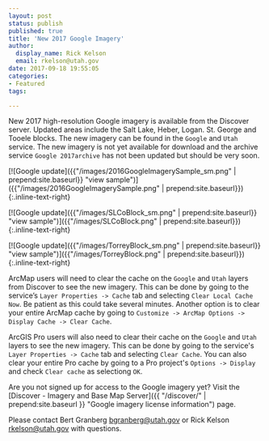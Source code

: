 ```yaml
---
layout: post
status: publish
published: true
title: 'New 2017 Google Imagery'
author:
  display_name: Rick Kelson
  email: rkelson@utah.gov
date: 2017-09-18 19:55:05
categories:
- Featured
tags:

---
```


New 2017 high-resolution Google imagery is available from the Discover server. Updated areas include the Salt Lake, Heber, Logan. St. George and Tooele blocks. The new imagery can be found in the `Google` and `Utah` service. The new imagery is not yet available for download and the archive service `Google 2017archive` has not been updated but should be very soon.

[![Google update]({{"/images/2016GoogleImagerySample_sm.png" | prepend:site.baseurl}} "view sample")]({{"/images/2016GoogleImagerySample.png" | prepend:site.baseurl}}){:.inline-text-right}

[![Google update]({{"/images/SLCoBlock_sm.png" | prepend:site.baseurl}} "view sample")]({{"/images/SLCoBlock.png" | prepend:site.baseurl}}){:.inline-text-right}

[![Google update]({{"/images/TorreyBlock_sm.png" | prepend:site.baseurl}} "view sample")]({{"/images/TorreyBlock.png" | prepend:site.baseurl}}){:.inline-text-right}

ArcMap users will need to clear the cache on the `Google` and `Utah` layers from Discover to see the new imagery. This can be done by going to the service’s `Layer Properties -> Cache` tab and selecting `Clear Local Cache Now`. Be patient as this could take several minutes. Another option is to clear your entire ArcMap cache by going to `Customize -> ArcMap Options -> Display Cache -> Clear Cache`.

ArcGIS Pro users will also need to clear their cache on the `Google` and `Utah` layers to see the new imagery. This can be done by going to the service's `Layer Properties -> Cache` tab and selecting `Clear Cache`. You can also clear your entire Pro cache by going to a Pro project's `Options -> Display` and check `Clear cache` as selectiong `OK`.

Are you not signed up for access to the Google imagery yet? Visit the [Discover - Imagery and Base Map Server]({{ "/discover/" | prepend:site.baseurl }} "Google imagery license information") page.

Please contact Bert Granberg [bgranberg@utah.gov](mailto:bgranberg@utah.gov) or Rick Kelson [rkelson@utah.gov](mailto:rkelson@utah.gov) with questions.
